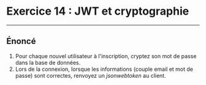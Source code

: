 # Exercice 14 : JWT et cryptographie

---

## Énoncé

1. Pour chaque nouvel utilisateur à l'inscription, cryptez son mot de passe dans la base de données.
2. Lors de la connexion, lorsque les informations (couple email et mot de passe) sont correctes, renvoyez un *jsonwebtoken* au client.